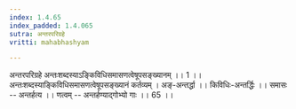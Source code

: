 ```yaml
---
index: 1.4.65
index_padded: 1.4.065
sutra: अन्तरपरिग्रहे
vritti: mahabhashyam

---
```

 अन्तरपरिग्रहे अन्तःशब्दस्याऽङि्कविधिसमासणत्वेषूपसङ्ख्यानम् ।। 1 ।। अन्तःशब्दस्याङ्किविधिसमासणत्वेषूपसङ्ख्यानं कर्तव्यम् । अङ्-अन्तर्द्धा ।। किविधिः-अन्तर्द्धिः ।। समासः -- अन्तर्हत्य ।। णत्वम् -- अन्तर्हण्याद्गोभ्यो गाः ।। 65 ।। 